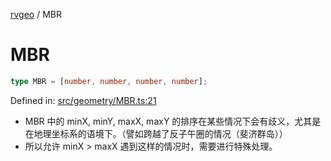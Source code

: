 [rvgeo](../index.md) / MBR

# MBR

```ts
type MBR = [number, number, number, number];
```

Defined in: [src/geometry/MBR.ts:21](https://github.com/pzq123456/RVGeo/blob/e727f6f6e310621d656b74948bed9956ff45a613/src/geometry/MBR.ts#L21)

- MBR 中的 minX, minY, maxX, maxY 的排序在某些情况下会有歧义，尤其是在地理坐标系的语境下。（譬如跨越了反子午圈的情况（斐济群岛））
- 所以允许 minX > maxX 遇到这样的情况时，需要进行特殊处理。
